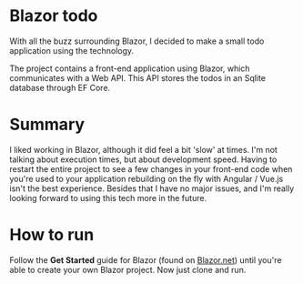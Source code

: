 # Blazor todo
With all the buzz surrounding Blazor, I decided to make a small todo application using the technology.

The project contains a front-end application using Blazor, which communicates with a Web API. This API stores the todos in an Sqlite database through EF Core.

# Summary
I liked working in Blazor, although it did feel a bit 'slow' at times. I'm not talking about execution times, but about development speed. Having to restart the entire project to see a few changes in your front-end code when you're used to your application rebuilding on the fly with Angular / Vue.js isn't the best experience. Besides that I have no major issues, and I'm really looking forward to using this tech more in the future.

# How to run
Follow the **Get Started** guide for Blazor (found on [Blazor.net](https://www.blazor.net)) until you're able to create your own Blazor project. Now just clone and run.
